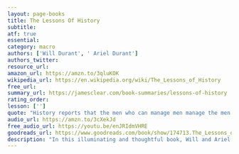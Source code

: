 ```yaml
---
layout: page-books
title: The Lessons Of History
subtitle: 
atf: true
essential: 
category: macro
authors: ['Will Durant', ' Ariel Durant']
authors_twitter: 
resource_url: 
amazon_url: https://amzn.to/3qluKOK
wikipedia_url: https://en.wikipedia.org/wiki/The_Lessons_of_History
free_url: 
summary_url: https://jamesclear.com/book-summaries/lessons-of-history
rating_order: 
lesson: ['']
quote: "History reports that the men who can manage men manage the men who can manage only things, and the men who can manage money manage all."
audio_url: https://amzn.to/3cXekJd
free_audio_url: https://youtu.be/enJRIdmVHRE
goodreads_url: https://www.goodreads.com/book/show/174713.The_Lessons_of_History
description: "In this illuminating and thoughtful book, Will and Ariel Durant have succeeded in distilling for the reader the accumulated store of knowledge and experience from their four decades of work on the ten monumental volumes of The Story of Civilization. The result is a survey of human history, full of dazzling insights into the nature of human experience, the evolution of civilization, the culture of man. With the completion of their life's work they look back and ask what history has to say about the nature, the conduct and the prospects of man, seeking in the great lives, the great ideas, the great events of the past for the meaning of man's long journey through war, conquest and creation - and for the great themes that can help us to understand our own era."
---
```

